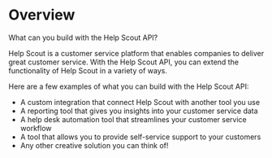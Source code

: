 # Overview

What can you build with the Help Scout API?

Help Scout is a customer service platform that enables companies to deliver great customer service. With the Help Scout API, you can extend the functionality of Help Scout in a variety of ways.

Here are a few examples of what you can build with the Help Scout API:

- A custom integration that connect Help Scout with another tool you use
- A reporting tool that gives you insights into your customer service data
- A help desk automation tool that streamlines your customer service workflow
- A tool that allows you to provide self-service support to your customers
- Any other creative solution you can think of!
